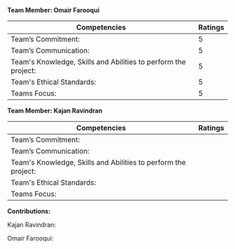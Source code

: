 **Team Member: Omair Farooqui**

| Competencies                                                   | Ratings |
|----------------------------------------------------------------|---------|
| Team’s Commitment:                                             | 5       |
| Team’s Communication:                                          | 5       |
| Team's Knowledge, Skills and Abilities to perform the project: | 5       |
| Team's Ethical Standards:                                      | 5       |
| Teams Focus:                                                   | 5       |

**Team Member: Kajan Ravindran**

| Competencies                                                   | Ratings |
|----------------------------------------------------------------|---------|
| Team’s Commitment:                                             |         |
| Team’s Communication:                                          |         |
| Team's Knowledge, Skills and Abilities to perform the project: |         |
| Team's Ethical Standards:                                      |         |
| Teams Focus:                                                   |         |

**Contributions:**

Kajan Ravindran:

Omair Farooqui:
